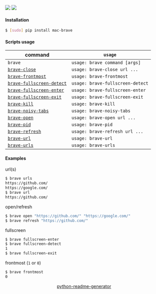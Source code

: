 <!--
https://pypi.org/project/readme-generator/
https://pypi.org/project/python-readme-generator/
-->

[![](https://img.shields.io/badge/OS-macOS-blue.svg?longCache=True)]()
[![](https://img.shields.io/badge/language-AppleScript-blue.svg?longCache=True)]()

#### Installation
```bash
$ [sudo] pip install mac-brave
```

#### Scripts usage
command|`usage`
-|-
`brave` |`usage: brave command [args]`
[`brave-close`](# "close tab by url") |`usage: brave-close url ...`
[`brave-frontmost`](# "print 1 if 'Brave Browser.app' is frontmost, else 0") |`usage: brave-frontmost`
[`brave-fullscreen-detect`](# "print 1 if 'Brave Browser.app' is in fullscreen mode, else 0") |`usage: brave-fullscreen-detect`
[`brave-fullscreen-enter`](# "enter fullscreen mode") |`usage: brave-fullscreen-enter`
[`brave-fullscreen-exit`](# "exit fullscreen mode") |`usage: brave-fullscreen-exit`
[`brave-kill`](# "list tabs with playing audio") |`usage: brave-kill`
[`brave-noisy-tabs`](# "print") |`usage: brave-noisy-tabs`
[`brave-open`](# "open url(s)") |`usage: brave-open url ...`
[`brave-pid`](# "print 'Brave Browser.app' pid") |`usage: brave-pid`
[`brave-refresh`](# "refresh url(s)") |`usage: brave-refresh url ...`
[`brave-url`](# "print active url") |`usage: brave-url`
[`brave-urls`](# "print urls") |`usage: brave-urls`

#### Examples
url(s)
```bash
$ brave urls
https://github.com/
https://google.com/
$ brave url
https://github.com/
```

open/refresh
```bash
$ brave open "https://github.com/" "https://google.com/"
$ brave refresh "https://github.com/"
```

fullscreen
```bash
$ brave fullscreen-enter
$ brave fullscreen-detect
1
$ brave fullscreen-exit
```

frontmost (`1` or `0`)
```bash
$ brave frontmost
0
```

<p align="center">
    <a href="https://pypi.org/project/python-readme-generator/">python-readme-generator</a>
</p>